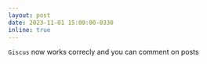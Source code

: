 ```yaml
---
layout: post
date: 2023-11-01 15:00:00-0330
inline: true
---
```

`Giscus` now works correcly and you can comment on posts
